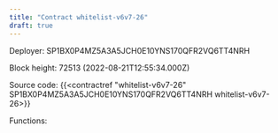 ```yaml
---
title: "Contract whitelist-v6v7-26"
draft: true
---
```

Deployer: SP1BX0P4MZ5A3A5JCH0E10YNS170QFR2VQ6TT4NRH


 



Block height: 72513 (2022-08-21T12:55:34.000Z)

Source code: {{<contractref "whitelist-v6v7-26" SP1BX0P4MZ5A3A5JCH0E10YNS170QFR2VQ6TT4NRH whitelist-v6v7-26>}}

Functions:


